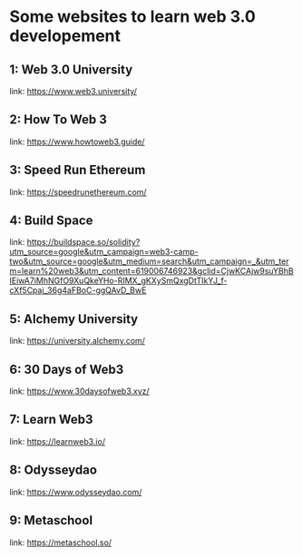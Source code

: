 # Some websites to learn web 3.0 developement

## 1: Web 3.0 University
link: https://www.web3.university/

## 2: How To Web 3
link: https://www.howtoweb3.guide/

## 3: Speed Run Ethereum
link: https://speedrunethereum.com/

## 4: Build Space
link: https://buildspace.so/solidity?utm_source=google&utm_campaign=web3-camp-two&utm_source=google&utm_medium=search&utm_campaign=_&utm_term=learn%20web3&utm_content=619006746923&gclid=CjwKCAjw9suYBhBIEiwA7iMhNGfO9XuQkeYHo-RIMX_gKXySmQxgDtTIkYJ_f-cXf5Cpaj_36g4aFBoC-ggQAvD_BwE

## 5: Alchemy University
link: https://university.alchemy.com/

## 6: 30 Days of Web3
link: https://www.30daysofweb3.xyz/

## 7: Learn Web3
link: https://learnweb3.io/

## 8: Odysseydao
link: https://www.odysseydao.com/

## 9: Metaschool
link: https://metaschool.so/